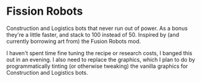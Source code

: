 # Fission Robots
Construction and Logistics bots that never run out of power. As a bonus they're a little faster, and stack to 100 instead of 50. Inspired by (and currently borrowing art from) the Fusion Robots mod.

I haven't spent time fine tuning the recipe or research costs, I banged this out in an evening. I also need to replace the graphics, which I plan to do by programmatically tinting (or otherwise tweaking) the vanilla graphics for Construction and Logistics bots.
